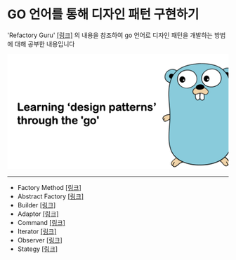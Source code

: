 # GO 언어를 통해 디자인 패턴 구현하기


'Refactory Guru' [[링크]](https://refactoring.guru/ko/design-patterns/abstract-factory) 의 내용을 참조하여 go 언어로 디자인 패턴을 개발하는 방법에 대해 공부한 내용입니다

![designPattern](go_degin_pattern.png)

-----
* Factory Method [[링크]](./factory/readme.md)
* Abstract Factory [[링크]](./abstractFactory/readme.md)
* Builder [[링크]](./builder/README.md)
* Adaptor [[링크]](./adaptor/README.md)
* Command [[링크]](./command/README.md.md)
* Iterator [[링크]](./iterator/README.md)
* Observer [[링크]](./observer/README.md)
* Stategy [[링크]](./strategy/README.md)